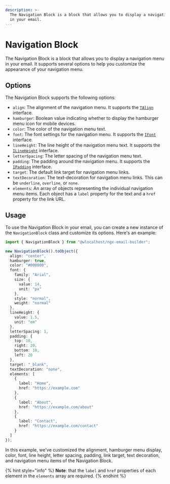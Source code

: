 ```yaml
---
description: >-
  The Navigation Block is a block that allows you to display a navigation menu
  in your email.
---
```


# Navigation Block

The Navigation Block is a block that allows you to display a navigation menu in your email. It supports several options to help you customize the appearance of your navigation menu.

## Options&#x20;

The Navigation Block supports the following options:

* `align`: The alignment of the navigation menu. It supports the [`TAlign`](../../interfaces.md#talign) interface.
* `hamburger`: Boolean value indicating whether to display the hamburger menu icon for mobile devices.
* `color`: The color of the navigation menu text.
* `font`: The font settings for the navigation menu. It supports the [`IFont`](../../interfaces.md#ifont) interface.
* `lineHeight`: The line height of the navigation menu text. It supports the [`ILineHeight`](../../interfaces.md#ilineheight) interface.
* `letterSpacing`: The letter spacing of the navigation menu text.
* `padding`: The padding around the navigation menu. It supports the [`IPadding`](../../interfaces.md#ipadding) interface.
* `target`: The default link target for navigation menu links.
* `textDecoration`: The text-decoration for navigation menu links. This can be `underline`, `overline`, or `none`.
* `elements`: An array of objects representing the individual navigation menu items. Each object has a `label` property for the text and a `href` property for the link URL.

## Usage&#x20;

To use the Navigation Block in your email, you can create a new instance of the `NavigationBlock` class and customize its options. Here's an example:

```typescript
import { NavigationBlock } from "@wlocalhost/ngx-email-builder";

new NavigationBlock().toObject({
  align: "center",
  hamburger: true,
  color: "#000000",
  font: {
    family: "Arial",
    size: {
      value: 14,
      unit: "px"
    },
    style: "normal",
    weight: "normal"
  },
  lineHeight: {
    value: 1.5,
    unit: "em"
  },
  letterSpacing: 1,
  padding: {
    top: 10,
    right: 20,
    bottom: 10,
    left: 20
  },
  target: "_blank",
  textDecoration: "none",
  elements: [
    {
      label: "Home",
      href: "https://example.com"
    },
    {
      label: "About",
      href: "https://example.com/about"
    },
    {
      label: "Contact",
      href: "https://example.com/contact"
    }
  ]
});

```

In this example, we've customized the alignment, hamburger menu display, color, font, line height, letter spacing, padding, link target, text decoration, and navigation menu items of the Navigation Block.

{% hint style="info" %}
**Note**: that the `label` and `href` properties of each element in the `elements` array are required.
{% endhint %}
